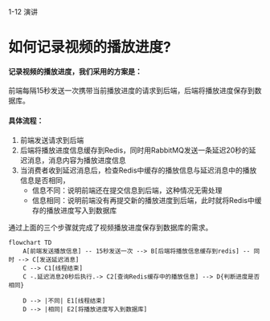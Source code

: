 1-12 演讲

# 如何记录视频的播放进度?

#### 记录视频的播放进度，我们采用的方案是：

​	前端每隔15秒发送一次携带当前播放进度的请求到后端，后端将播放进度保存到数据库。

#### 具体流程：

1. 前端发送请求到后端
1. 后端将播放进度信息缓存到Redis，同时用RabbitMQ发送一条延迟20秒的延迟消息，消息内容为播放进度信息
3. 当消费者收到延迟消息后，检查Redis中缓存的播放信息与延迟消息中的播放信息是否相同，
   - 信息不同：说明前端还在提交信息到后端，这种情况无需处理
   - 信息相同：说明前端没有再提交新的播放进度到后端，此时就将Redis中缓存的播放进度写入到数据库

通过上面的三个步骤就完成了视频播放进度保存到数据库的需求。

~~~Mermaid
flowchart TD
    A[前端发送播放信息] -- 15秒发送一次 --> B[后端将播放信息缓存到redis] -- 同时 --> C[发送延迟消息]
    C --> C1[线程结束] 
    C -.延迟消息20秒后执行.-> C2[查询Redis缓存中的播放信息] --> D{判断进度是否相同}

    D --> |不同| E1[线程结束]
    D --> |相同| E2[将播放进度写入到数据库]
    
~~~



